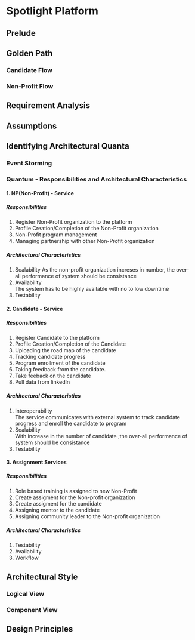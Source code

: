 # Spotlight Platform

## Prelude

## Golden Path

### Candidate Flow

### Non-Profit Flow

## Requirement Analysis



## Assumptions

## Identifying Architectural Quanta

### Event Storming

### Quantum - Responsibilities and Architectural Characteristics

#### 1. NP(Non-Profit) - Service

##### Responsibilities
  1. Register Non-Profit organization to the platform
  2. Profile Creation/Completion of the Non-Profit organization
  3. Non-Profit program management
  4. Managing partnership with other Non-Profit organization

##### Architectural Characteristics
  1. Scalability 
        As the non-profit organization increses in number, the over-all performance of system should be consistance
  2. Availability  
        The system has to be highly available with no to low downtime
  3. Testability

#### 2. Candidate - Service

##### Responsibilities
  1. Register Candidate to the platform
  2. Profile Creation/Completion of the Candidate
  3. Uploading the road map of the candidate
  4. Tracking candidate progress
  5. Program enrollment of the candidate 
  6. Taking feedback from the candidate.
  7. Take feeback on the candidate
  8. Pull data from linkedIn

##### Architectural Characteristics
  1. Interoperability  
        The service communicates with external system to track candidate progress and enroll the candidate to program 
  2. Scalability  
        With increase in the number of candidate ,the over-all performance of system should be consistance
  3. Testability  

#### 3. Assignment Services

##### Responsibilities
  1. Role based training is assigned to new Non-Profit
  2. Create assigment for the Non-profit organization
  3. Create assigment for the candidate
  4. Assigning mentor to the candidate 
  5. Assigning community leader to the Non-profit organization

##### Architectural Characteristics
  1. Testability
  2. Availability
  3. Workflow


## Architectural Style

### Logical View

### Component View


## Design Principles
